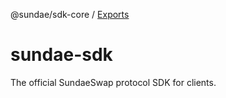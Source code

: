 @sundae/sdk-core / [Exports](modules.md)

# sundae-sdk
The official SundaeSwap protocol SDK for clients.
